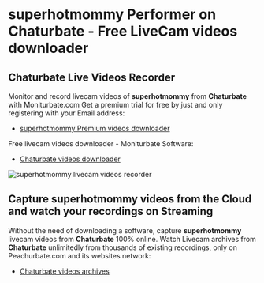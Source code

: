 # superhotmommy Performer on Chaturbate - Free LiveCam videos downloader

## Chaturbate Live Videos Recorder

Monitor and record livecam videos of **superhotmommy** from **Chaturbate** with Moniturbate.com
Get a premium trial for free by just and only registering with your Email address:
* [superhotmommy Premium videos downloader](https://moniturbate.com/request-demo-licence-key.html)

Free livecam videos downloader - Moniturbate Software:
* [Chaturbate videos downloader](https://moniturbate.com/moniturbate-download-software.html)

![superhotmommy livecam videos recorder](https://peachurnet.com/templates/moniturbate-software.png)


## Capture superhotmommy videos from the Cloud and watch your recordings on Streaming

Without the need of downloading a software, capture **superhotmommy** livecam videos from **Chaturbate** 100% online.
Watch Livecam archives from **Chaturbate** unlimitedly from thousands of existing recordings, only on Peachurbate.com and its websites network:
* [Chaturbate videos archives](https://peachurnet.com/)